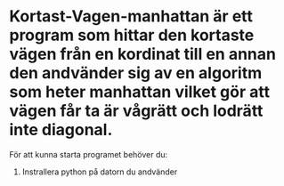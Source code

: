 # Kortast-Vagen-manhattan är ett program som hittar den kortaste vägen från en kordinat till en annan den andvänder sig av en algoritm som heter manhattan vilket gör att vägen får ta är vågrätt och lodrätt inte diagonal.
För att kunna starta programet behöver du:
1. Instrallera python på datorn du andvänder 
